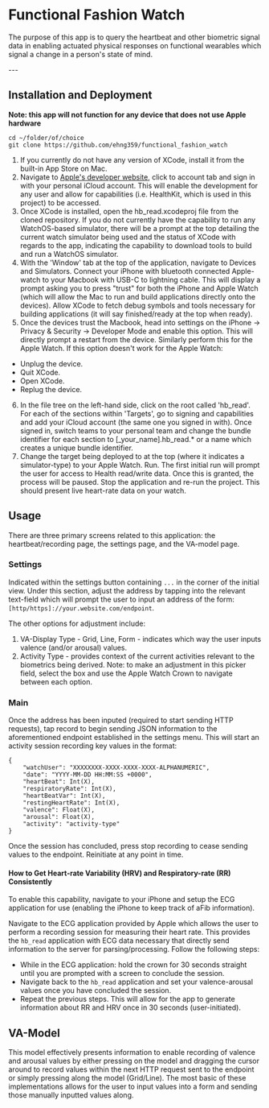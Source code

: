 # Functional Fashion Watch
<p> The purpose of this app is to query the heartbeat and other biometric signal data in enabling actuated physical responses on functional wearables which signal a change in a person's state of mind. </p>
---

## Installation and Deployment
<b>Note: this app will not function for any device that does not use Apple hardware</b>

```
cd ~/folder/of/choice
git clone https://github.com/ehng359/functional_fashion_watch
```

1. If you currently do not have any version of XCode, install it from the built-in App Store on Mac.
2. Navigate to [Apple's developer website](https://developer.apple.com/), click to account tab and sign in with your personal iCloud account. This will enable the development for any user and allow for capabilities (i.e. HealthKit, which is used in this project) to be accessed.
3. Once XCode is installed, open the hb_read.xcodeproj file from the cloned repository. If you do not currently have the capability to run any WatchOS-based simulator, there will be a prompt at the top detailing the current watch simulator being used and the status of XCode with regards to the app, indicating the capability to download tools to build and run a WatchOS simulator.
4. With the 'Window' tab at the top of the application, navigate to Devices and Simulators. Connect your iPhone with bluetooth connected Apple-watch to your Macbook with USB-C to lightning cable. This will display a prompt asking you to press "trust" for both the iPhone and Apple Watch (which will allow the Mac to run and build applications directly onto the devices). Allow XCode to fetch debug symbols and tools necessary for building applications (it will say finished/ready at the top when ready).
5. Once the devices trust the Macbook, head into settings on the iPhone -> Privacy & Security -> Developer Mode and enable this option. This will directly prompt a restart from the device. Similarly perform this for the Apple Watch. If this option doesn't work for the Apple Watch:
* Unplug the device.
* Quit XCode.
* Open XCode.
* Replug the device.

6. In the file tree on the left-hand side, click on the root called 'hb_read'. For each of the sections within 'Targets', go to signing and capabilities and add your iCloud account (the same one you signed in with). Once signed in, switch teams to your personal team and change the bundle identifier for each section to [_your_name].hb_read.* or a name which creates a unique bundle identifier.
7. Change the target being deployed to at the top (where it indicates a simulator-type) to your Apple Watch. Run. The first initial run will prompt the user for access to Health read/write data. Once this is granted, the process will be paused. Stop the application and re-run the project. This should present live heart-rate data on your watch.

## Usage
There are three primary screens related to this application: the heartbeat/recording page, the settings page, and the VA-model page.

### Settings
Indicated within the settings button containing `...` in the corner of the initial view. Under this section, adjust the address by tapping into the relevant text-field which will prompt the user to input an address of the form: `[http/https]://your.website.com/endpoint`.

The other options for adjustment include: 
1. VA-Display Type - Grid, Line, Form - indicates which way the user inputs valence (and/or arousal) values.
2. Activity Type - provides context of the current activities relevant to the biometrics being derived.
Note: to make an adjustment in this picker field, select the box and use the Apple Watch Crown to navigate between each option.

### Main
Once the address has been inputed (required to start sending HTTP requests), tap record to begin sending JSON information to the aforementioned endpoint established in the settings menu. This will start an activity session recording key values in the format:
```
{
    "watchUser": "XXXXXXXX-XXXX-XXXX-XXXX-ALPHANUMERIC",
    "date": "YYYY-MM-DD HH:MM:SS +0000",
    "heartBeat": Int(X),
    "respiratoryRate": Int(X),
    "heartBeatVar": Int(X),
    "restingHeartRate": Int(X),
    "valence": Float(X),
    "arousal": Float(X),
    "activity": "activity-type"
}
```
Once the session has concluded, press stop recording to cease sending values to the endpoint. Reinitiate at any point in time.

#### How to Get Heart-rate Variability (HRV) and Respiratory-rate (RR) Consistently
To enable this capability, navigate to your iPhone and setup the ECG application for use (enabling the iPhone to keep track of aFib information).

Navigate to the ECG application provided by Apple which allows the user to perform a recording session for measuring their heart rate. This provides the `hb_read` application with ECG data necessary that directly send information to the server for parsing/processing. Follow the following steps:
- While in the ECG application: hold the crown for 30 seconds straight until you are prompted with a screen to conclude the session.
- Navigate back to the `hb_read` application and set your valence-arousal values once you have concluded the session.
- Repeat the previous steps. This will allow for the app to generate information about RR and HRV once in 30 seconds (user-initiated).

## VA-Model
This model effectively presents information to enable recording of valence and arousal values by either pressing on the model and dragging the cursor around to record values within the next HTTP request sent to the endpoint or simply pressing along the model (Grid/Line). The most basic of these implementations allows for the user to input values into a form and sending those manually inputted values along.
